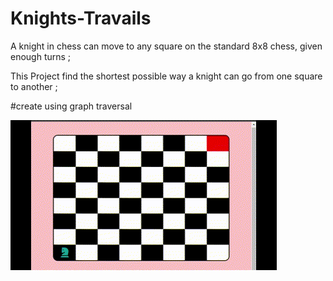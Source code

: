 # Knights-Travails

A knight in chess can move to any square on the standard 8x8 chess, given enough turns ;

This Project find the shortest possible way a knight can go from one square to another ;

#create using graph traversal 

![](https://github.com/Pokdee/Knights-Travails/blob/main/git/knightMove%20-%20Made%20with%20Clipchamp.gif)
